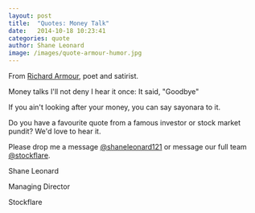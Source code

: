 ```yaml
---
layout: post
title:  "Quotes: Money Talk"
date:   2014-10-18 10:23:41
categories: quote
author: Shane Leonard
image: /images/quote-armour-humor.jpg
---
```


From [Richard Armour](http://en.wikipedia.org/wiki/Richard_Armour), poet and satirist.

Money talks I'll not deny
I hear it once: It said, "Goodbye"

If you ain't looking after your money, you can say sayonara to it. 

Do you have a favourite quote from a famous investor or stock market pundit? We'd love to hear it.

Please drop me a message [@shaneleonard121](https://twitter.com/shaneleonard121) or message our full team [@stockflare](https://twitter.com/stockflare).

Shane Leonard

Managing Director

Stockflare